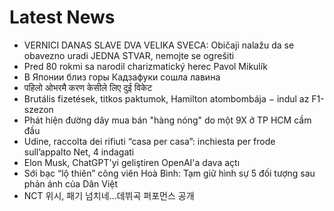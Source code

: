 # Latest News
-  VERNICI DANAS SLAVE DVA VELIKA SVECA: Običaji nalažu da se obavezno uradi JEDNA STVAR, nemojte se ogrešiti
-  Pred 80 rokmi sa narodil charizmatický herec Pavol Mikulík
-  В Японии близ горы Кадзафуки сошла лавина
-  पहिलो ओभरमै करण केसीले लिए दुई विकेट
-  Brutális fizetések, titkos paktumok, Hamilton atombombája − indul az F1-szezon
-  Phát hiện đường dây mua bán "hàng nóng" do một 9X ở TP HCM cầm đầu
-  Udine, raccolta dei rifiuti “casa per casa”: inchiesta per frode sull’appalto Net, 4 indagati
-  Elon Musk, ChatGPT'yi geliştiren OpenAI'a dava açtı
-  Sới bạc “lộ thiên” công viên Hoà Bình: Tạm giữ hình sự 5 đối tượng sau phản ánh của Dân Việt
-  NCT 위시, 패기 넘치네…데뷔곡 퍼포먼스 공개
